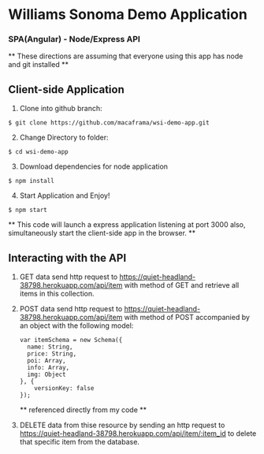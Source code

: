 # Williams Sonoma Demo Application
### SPA(Angular) - Node/Express API

** These directions are assuming that everyone using this app has node and git installed **

## Client-side Application
  1) Clone into github branch:
  ```
  $ git clone https://github.com/macaframa/wsi-demo-app.git
  ```
  2) Change Directory to folder: 
  ```
  $ cd wsi-demo-app
  ```
  3) Download dependencies for node application
  ```
  $ npm install
  ```
  4) Start Application and Enjoy!
  ```
  $ npm start
  ```
  ** This code will launch a express application listening at port 3000 also, simultaneously start the client-side app in the browser. **
  
## Interacting with the API 
 1) GET data
    send http request to https://quiet-headland-38798.herokuapp.com/api/item with method of GET and retrieve all items in this                 collection.
    
 2) POST data
    send http request to https://quiet-headland-38798.herokuapp.com/api/item with method of POST accompanied by an object with the following model: 
    ```
    var itemSchema = new Schema({
      name: String,
      price: String,
      poi: Array,
      info: Array,
      img: Object
    }, {
        versionKey: false
    });
    ```
    ** referenced directly from my code **

  3) DELETE data from thise resource by sending an http request to https://quiet-headland-38798.herokuapp.com/api/item/:item_id to delete that specific item from the database. 
